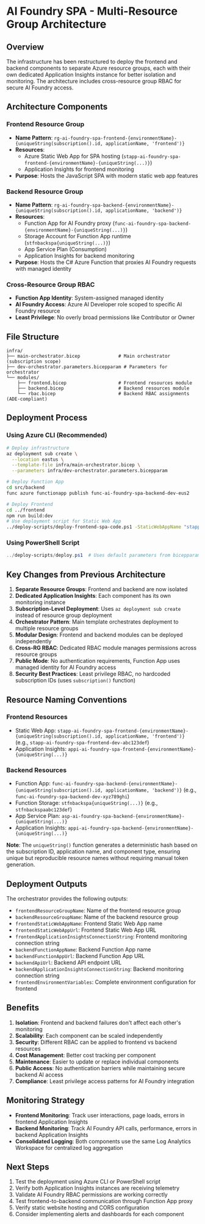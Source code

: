 # AI Foundry SPA - Multi-Resource Group Architecture

## Overview

The infrastructure has been restructured to deploy the frontend and backend components to separate Azure resource groups, each with their own dedicated Application Insights instance for better isolation and monitoring. The architecture includes cross-resource group RBAC for secure AI Foundry access.

## Architecture Components

### Frontend Resource Group
- **Name Pattern**: `rg-ai-foundry-spa-frontend-{environmentName}-{uniqueString(subscription().id, applicationName, 'frontend')}`
- **Resources**:
  - Azure Static Web App for SPA hosting (`stapp-ai-foundry-spa-frontend-{environmentName}-{uniqueString(...)}`)
  - Application Insights for frontend monitoring
- **Purpose**: Hosts the JavaScript SPA with modern static web app features

### Backend Resource Group  
- **Name Pattern**: `rg-ai-foundry-spa-backend-{environmentName}-{uniqueString(subscription().id, applicationName, 'backend')}`
- **Resources**:
  - Function App for AI Foundry proxy (`func-ai-foundry-spa-backend-{environmentName}-{uniqueString(...)}`)
  - Storage Account for Function App runtime (`stfnbackspa{uniqueString(...)}`)
  - App Service Plan (Consumption)
  - Application Insights for backend monitoring
- **Purpose**: Hosts the C# Azure Function that proxies AI Foundry requests with managed identity

### Cross-Resource Group RBAC
- **Function App Identity**: System-assigned managed identity
- **AI Foundry Access**: Azure AI Developer role scoped to specific AI Foundry resource
- **Least Privilege**: No overly broad permissions like Contributor or Owner

## File Structure

```
infra/
├── main-orchestrator.bicep              # Main orchestrator (subscription scope)
├── dev-orchestrator.parameters.bicepparam # Parameters for orchestrator
└── modules/
    ├── frontend.bicep                   # Frontend resources module
    ├── backend.bicep                    # Backend resources module
    └── rbac.bicep                       # Backend RBAC assignments (ADE-compliant)
```

## Deployment Process

### Using Azure CLI (Recommended)
```bash
# Deploy infrastructure
az deployment sub create \
  --location eastus \
  --template-file infra/main-orchestrator.bicep \
  --parameters infra/dev-orchestrator.parameters.bicepparam

# Deploy Function App
cd src/backend
func azure functionapp publish func-ai-foundry-spa-backend-dev-eus2

# Deploy Frontend
cd ../frontend
npm run build:dev
# Use deployment script for Static Web App
../deploy-scripts/deploy-frontend-spa-code.ps1 -StaticWebAppName "stapp-ai-foundry-spa-frontend-dev-eus2"
```

### Using PowerShell Script
```powershell
../deploy-scripts/deploy.ps1  # Uses default parameters from bicepparam file
```

## Key Changes from Previous Architecture

1. **Separate Resource Groups**: Frontend and backend are now isolated
2. **Dedicated Application Insights**: Each component has its own monitoring instance
3. **Subscription-Level Deployment**: Uses `az deployment sub create` instead of resource group deployment
4. **Orchestrator Pattern**: Main template orchestrates deployment to multiple resource groups
5. **Modular Design**: Frontend and backend modules can be deployed independently
6. **Cross-RG RBAC**: Dedicated RBAC module manages permissions across resource groups
7. **Public Mode**: No authentication requirements, Function App uses managed identity for AI Foundry access
8. **Security Best Practices**: Least privilege RBAC, no hardcoded subscription IDs (uses `subscription()` function)

## Resource Naming Conventions

### Frontend Resources
- Static Web App: `stapp-ai-foundry-spa-frontend-{environmentName}-{uniqueString(subscription().id, applicationName, 'frontend')}` (e.g., `stapp-ai-foundry-spa-frontend-dev-abc123def`)
- Application Insights: `appi-ai-foundry-spa-frontend-{environmentName}-{uniqueString(...)}`

### Backend Resources
- Function App: `func-ai-foundry-spa-backend-{environmentName}-{uniqueString(subscription().id, applicationName, 'backend')}` (e.g., `func-ai-foundry-spa-backend-dev-xyz789ghi`)
- Function Storage: `stfnbackspa{uniqueString(...)}` (e.g., `stfnbackspaabc123def`)
- App Service Plan: `asp-ai-foundry-spa-backend-{environmentName}-{uniqueString(...)}`
- Application Insights: `appi-ai-foundry-spa-backend-{environmentName}-{uniqueString(...)}`

**Note**: The `uniqueString()` function generates a deterministic hash based on the subscription ID, application name, and component type, ensuring unique but reproducible resource names without requiring manual token generation.

## Deployment Outputs

The orchestrator provides the following outputs:

- `frontendResourceGroupName`: Name of the frontend resource group
- `backendResourceGroupName`: Name of the backend resource group
- `frontendStaticWebAppName`: Frontend Static Web App name
- `frontendStaticWebAppUrl`: Frontend Static Web App URL
- `frontendApplicationInsightsConnectionString`: Frontend monitoring connection string
- `backendFunctionAppName`: Backend Function App name
- `backendFunctionAppUrl`: Backend Function App URL
- `backendApiUrl`: Backend API endpoint URL
- `backendApplicationInsightsConnectionString`: Backend monitoring connection string
- `frontendEnvironmentVariables`: Complete environment configuration for frontend

## Benefits

1. **Isolation**: Frontend and backend failures don't affect each other's monitoring
2. **Scalability**: Each component can be scaled independently
3. **Security**: Different RBAC can be applied to frontend vs backend resources
4. **Cost Management**: Better cost tracking per component
5. **Maintenance**: Easier to update or replace individual components
6. **Public Access**: No authentication barriers while maintaining secure backend AI access
7. **Compliance**: Least privilege access patterns for AI Foundry integration

## Monitoring Strategy

- **Frontend Monitoring**: Track user interactions, page loads, errors in frontend Application Insights
- **Backend Monitoring**: Track AI Foundry API calls, performance, errors in backend Application Insights
- **Consolidated Logging**: Both components use the same Log Analytics Workspace for centralized log aggregation

## Next Steps

1. Test the deployment using Azure CLI or PowerShell script
2. Verify both Application Insights instances are receiving telemetry
3. Validate AI Foundry RBAC permissions are working correctly
4. Test frontend-to-backend communication through Function App proxy
5. Verify static website hosting and CORS configuration
6. Consider implementing alerts and dashboards for each component

